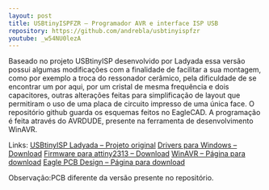 ```yaml
---
layout: post
title: USBtinyISPFZR – Programador AVR e interface ISP USB
repository: https://github.com/andrebla/usbtinyispfzr
youtube: _w54NU0lezA
---
```


Baseado no projeto USBtinyISP desenvolvido por Ladyada essa versão possui algumas modificações com a finalidade de facilitar a sua montagem, como por exemplo a troca do ressonador cerâmico, pela dificuldade de se encontrar um por aqui, por um cristal de mesma frequência e dois capacitores, outras alterações feitas para simplificação de layout que permitiram o uso de uma placa de circuito impresso de uma única face. O repositório github guarda os esquemas feitos no EagleCAD.
A programação é feita através do AVRDUDE, presente na ferramenta de desenvolvimento WinAVR.
 
Links:
[USBtinyISP Ladyada – Projeto original](http://www.ladyada.net/make/usbtinyisp/index.html)
[Drivers para Windows – Download](http://www.ladyada.net/media/usbtinyisp/usbtinyisp%20w32%20driver%20v1.12.zip)
[Firmware para attiny2313 – Download](http://www.ladyada.net/media/usbtinyisp/usbtiny%20v2.0%20firm.zip)
[WinAVR – Página para download](http://sourceforge.net/projects/winavr/files/)
[Eagle PCB Design – Página para download](http://www.cadsoftusa.com/downloads/?language=en)
 
Observação:PCB diferente da versão presente no repositório.